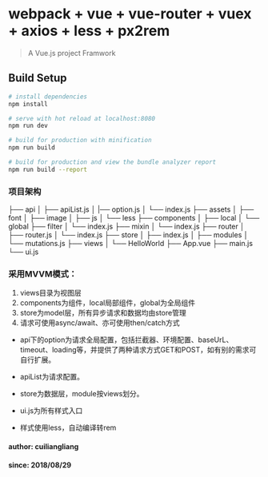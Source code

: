 # webpack + vue + vue-router + vuex + axios + less + px2rem

> A Vue.js project Framwork

## Build Setup

``` bash
# install dependencies
npm install

# serve with hot reload at localhost:8080
npm run dev

# build for production with minification
npm run build

# build for production and view the bundle analyzer report
npm run build --report
```

### 项目架构


├── api
│   ├── apiList.js
│   |── option.js
│   └── index.js
├── assets
│   ├── font
│   ├── image
│   ├── js
│   └── less
├── components
│   ├── local
│   └── global
├── filter
│   └── index.js
├── mixin
│   └── index.js
├── router
│   ├── router.js
│   └── index.js
├── store
│   ├── index.js
│   ├── modules
│   └── mutations.js
├── views
│   └── HelloWorld
├── App.vue
├── main.js
└── ui.js 

### 采用MVVM模式：

1. views目录为视图层
2. components为组件，local局部组件，global为全局组件
3. store为model层，所有异步请求和数据均由store管理
4. 请求可使用async/await、亦可使用then/catch方式

* api下的option为请求全局配置，包括拦截器、环境配置、baseUrL、timeout、loading等，并提供了两种请求方式GET和POST，如有别的需求可自行扩展。
* apiList为请求配置。

* store为数据层，module按views划分。

* ui.js为所有样式入口

* 样式使用less，自动编译转rem

#### author: cuiliangliang

#### since: 2018/08/29

